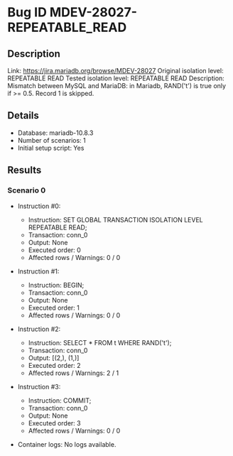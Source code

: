 # Bug ID MDEV-28027-REPEATABLE_READ

## Description

Link:                     https://jira.mariadb.org/browse/MDEV-28027
Original isolation level: REPEATABLE READ
Tested isolation level:   REPEATABLE READ
Description:              Mismatch between MySQL and MariaDB: in Mariadb, RAND('t') is true only if >= 0.5. Record 1 is skipped.


## Details
 * Database: mariadb-10.8.3
 * Number of scenarios: 1
 * Initial setup script: Yes

## Results
### Scenario 0
 * Instruction #0:
     - Instruction:  SET GLOBAL TRANSACTION ISOLATION LEVEL REPEATABLE READ;
     - Transaction: conn_0
     - Output: None
     - Executed order: 0
     - Affected rows / Warnings: 0 / 0
 * Instruction #1:
     - Instruction:  BEGIN;
     - Transaction: conn_0
     - Output: None
     - Executed order: 1
     - Affected rows / Warnings: 0 / 0
 * Instruction #2:
     - Instruction:  SELECT * FROM t WHERE RAND('t');
     - Transaction: conn_0
     - Output: [(2,), (1,)]
     - Executed order: 2
     - Affected rows / Warnings: 2 / 1
 * Instruction #3:
     - Instruction:  COMMIT;
     - Transaction: conn_0
     - Output: None
     - Executed order: 3
     - Affected rows / Warnings: 0 / 0

 * Container logs:
   No logs available.
